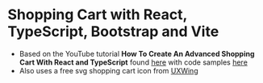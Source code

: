# Shopping Cart with React, TypeScript, Bootstrap and Vite

- Based on the YouTube tutorial **How To Create An Advanced Shopping Cart With React and TypeScript** found [here](https://youtu.be/lATafp15HWA) with code samples [here](https://github.com/WebDevSimplified/react-ts-shopping-cart)
- Also uses a free svg shopping cart icon from [UXWing](https://uxwing.com/shopping-cart-icon/)